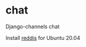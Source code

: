 # chat
Django-channels chat

Install [reddis](#https://www.digitalocean.com/community/tutorials/how-to-install-and-secure-redis-on-ubuntu-20-04-quickstart-ru) for Ubuntu 20.04
